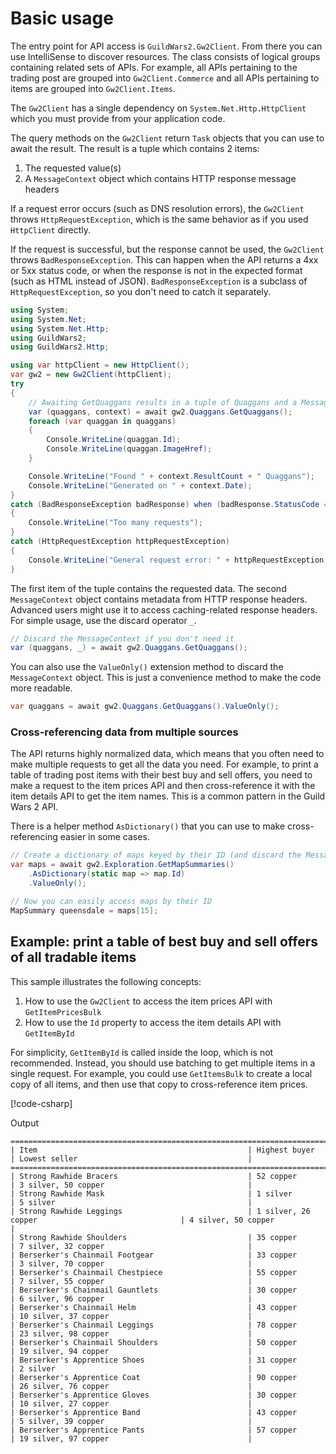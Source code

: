 # Basic usage

The entry point for API access is `GuildWars2.Gw2Client`. From there you can use IntelliSense to discover resources. The class consists of logical groups containing related sets of APIs. For example, all APIs pertaining to the trading post are grouped into `Gw2Client.Commerce` and all APIs pertaining to items are grouped into `Gw2Client.Items`.

The `Gw2Client` has a single dependency on `System.Net.Http.HttpClient` which you must provide from your application code.

The query methods on the `Gw2Client` return `Task` objects that you can use to await the result. The result is a tuple which contains 2 items:

1. The requested value(s)
2. A `MessageContext` object which contains HTTP response message headers

If a request error occurs (such as DNS resolution errors), the `Gw2Client` throws `HttpRequestException`, which is the same behavior as if you used `HttpClient` directly.

If the request is successful, but the response cannot be used, the `Gw2Client` throws `BadResponseException`. This can happen when the API returns a 4xx or 5xx status code, or when the response is not in the expected format (such as HTML instead of JSON). `BadResponseException` is a subclass of `HttpRequestException`, so you don't need to catch it separately.

``` csharp
using System;
using System.Net;
using System.Net.Http;
using GuildWars2;
using GuildWars2.Http;

using var httpClient = new HttpClient();
var gw2 = new Gw2Client(httpClient);
try
{
    // Awaiting GetQuaggans results in a tuple of Quaggans and a MessageContext
    var (quaggans, context) = await gw2.Quaggans.GetQuaggans();
    foreach (var quaggan in quaggans)
    {
        Console.WriteLine(quaggan.Id);
        Console.WriteLine(quaggan.ImageHref);
    }

    Console.WriteLine("Found " + context.ResultCount + " Quaggans");
    Console.WriteLine("Generated on " + context.Date);
}
catch (BadResponseException badResponse) when (badResponse.StatusCode == HttpStatusCode.TooManyRequests)
{
    Console.WriteLine("Too many requests");
}
catch (HttpRequestException httpRequestException)
{
    Console.WriteLine("General request error: " + httpRequestException.Message);
}
```

The first item of the tuple contains the requested data. The second `MessageContext` object contains metadata from HTTP response headers. Advanced users might use it to access caching-related response headers. For simple usage, use the discard operator `_`.

``` csharp
// Discard the MessageContext if you don't need it
var (quaggans, _) = await gw2.Quaggans.GetQuaggans();
```

You can also use the `ValueOnly()` extension method to discard the `MessageContext` object. This is just a convenience method to make the code more readable.

``` csharp
var quaggans = await gw2.Quaggans.GetQuaggans().ValueOnly();
```

### Cross-referencing data from multiple sources

The API returns highly normalized data, which means that you often need to make multiple requests to get all the data you need. For example, to print a table of trading post items with their best buy and sell offers, you need to make a request to the item prices API and then cross-reference it with the item details API to get the item names. This is a common pattern in the Guild Wars 2 API.

There is a helper method `AsDictionary()` that you can use to make cross-referencing easier in some cases.

``` csharp
// Create a dictionary of maps keyed by their ID (and discard the MessageContext)
var maps = await gw2.Exploration.GetMapSummaries()
    .AsDictionary(static map => map.Id)
    .ValueOnly();

// Now you can easily access maps by their ID
MapSummary queensdale = maps[15];
```

## Example: print a table of best buy and sell offers of all tradable items

This sample illustrates the following concepts:

1. How to use the `Gw2Client` to access the item prices API with `GetItemPricesBulk`
2. How to use the `Id` property to access the item details API with `GetItemById`

For simplicity, `GetItemById` is called inside the loop, which is not recommended. Instead, you should use batching to get multiple items in a single request. For example, you could use `GetItemsBulk` to create a local copy of all items, and then use that copy to cross-reference item prices.

[!code-csharp[](../../samples/BasicUsage/Program.cs)]

Output

``` text
================================================================================================================================================================
| Item                                               | Highest buyer                                      | Lowest seller                                      |
================================================================================================================================================================
| Strong Rawhide Bracers                             | 52 copper                                          | 3 silver, 50 copper                                |
| Strong Rawhide Mask                                | 1 silver                                           | 5 silver                                           |
| Strong Rawhide Leggings                            | 1 silver, 26 copper                                | 4 silver, 50 copper                                |
| Strong Rawhide Shoulders                           | 35 copper                                          | 7 silver, 32 copper                                |
| Berserker's Chainmail Footgear                     | 33 copper                                          | 3 silver, 70 copper                                |
| Berserker's Chainmail Chestpiece                   | 55 copper                                          | 7 silver, 55 copper                                |
| Berserker's Chainmail Gauntlets                    | 30 copper                                          | 6 silver, 96 copper                                |
| Berserker's Chainmail Helm                         | 43 copper                                          | 10 silver, 37 copper                               |
| Berserker's Chainmail Leggings                     | 78 copper                                          | 23 silver, 98 copper                               |
| Berserker's Chainmail Shoulders                    | 50 copper                                          | 19 silver, 94 copper                               |
| Berserker's Apprentice Shoes                       | 31 copper                                          | 2 silver                                           |
| Berserker's Apprentice Coat                        | 90 copper                                          | 26 silver, 76 copper                               |
| Berserker's Apprentice Gloves                      | 30 copper                                          | 10 silver, 27 copper                               |
| Berserker's Apprentice Band                        | 43 copper                                          | 5 silver, 39 copper                                |
| Berserker's Apprentice Pants                       | 57 copper                                          | 19 silver, 97 copper                               |
```
